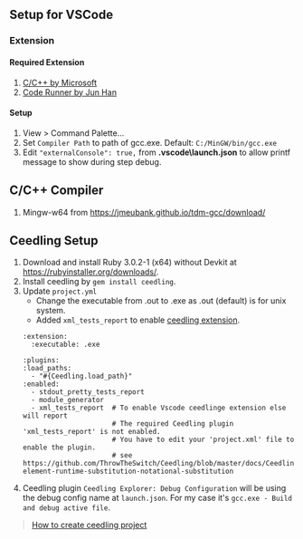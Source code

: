 ## Setup for VSCode
### Extension
#### Required Extension
1. [C/C++ by Microsoft](https://marketplace.visualstudio.com/items?itemName=ms-vscode.cpptools)
2. [Code Runner by Jun Han](https://marketplace.visualstudio.com/items?itemName=formulahendry.code-runner)  

#### Setup 
1. View > Command Palette...
2. Set `Compiler Path` to path of gcc.exe. Default: `C:/MinGW/bin/gcc.exe`
3. Edit `"externalConsole": true,` from **.vscode\launch.json**  to allow printf message to show during step debug.  


## C/C++ Compiler
1. Mingw-w64 from https://jmeubank.github.io/tdm-gcc/download/
   

## Ceedling Setup
1. Download and install Ruby 3.0.2-1 (x64) without Devkit at https://rubyinstaller.org/downloads/.
2. Install ceedling by `gem install ceedling`.
3. Update `project.yml`
   - Change the executable from .out to .exe as .out (default) is for unix system.
   - Added `xml_tests_report` to enable [ceedling extension](https://marketplace.visualstudio.com/items?itemName=numaru.vscode-ceedling-test-adapter).
    ```
    :extension:
      :executable: .exe
    
    :plugins:
    :load_paths:
      - "#{Ceedling.load_path}"
    :enabled:
      - stdout_pretty_tests_report
      - module_generator
      - xml_tests_report  # To enable Vscode ceedlinge extension else will report 
                          # The required Ceedling plugin 'xml_tests_report' is not enabled. 
                          # You have to edit your 'project.xml' file to enable the plugin.
                          # see https://github.com/ThrowTheSwitch/Ceedling/blob/master/docs/CeedlingPacket.md#tool-element-runtime-substitution-notational-substitution
    
    ```
4. Ceedling plugin
   `Ceedling Explorer: Debug Configuration` will be using the debug config name at `launch.json`.
   For my case it's `gcc.exe - Build and debug active file`.

> [How to create ceedling project](https://github.com/jxwleong/HowToCreateCeedlingProject)